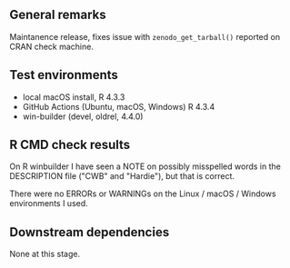 ## General remarks

Maintanence release, fixes issue with `zenodo_get_tarball()` reported on CRAN check machine.


## Test environments

* local macOS install, R 4.3.3
* GitHub Actions (Ubuntu, macOS, Windows) R 4.3.4
* win-builder (devel, oldrel, 4.4.0)

## R CMD check results

On R winbuilder I have seen a NOTE on possibly misspelled words in the DESCRIPTION
file ("CWB" and "Hardie"), but that is correct.

There were no ERRORs or WARNINGs on the Linux / macOS / Windows environments I used. 


## Downstream dependencies

None at this stage.

